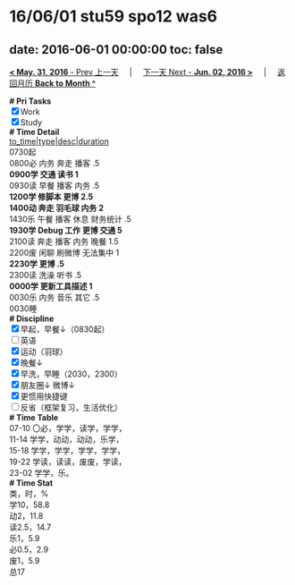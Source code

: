 # 16/06/01 stu59 spo12 was6

date: 2016-06-01 00:00:00
toc: false
---
[**< May. 31, 2016** - Prev 上一天](/lifelogs/2016/05/d31.html) &nbsp; &nbsp; | &nbsp; &nbsp; [下一天 Next - **Jun. 02, 2016 >**](/lifelogs/2016/06/d02.html) &nbsp; &nbsp; |  &nbsp; &nbsp; [返回月历 **Back to Month ^**](/lifelogs/2016/06/index.html)
<br/><div><b># Pri Tasks</b></div><div><input checked="true" type="checkbox"/>Work</div><div><input checked="true" type="checkbox"/>Study</div><div><b># Time Detail</b></div><div><u>to_time|type|desc|duration</u></div><div>0730起</div><div>0800必 内务 奔走 播客 .5</div><div><b>0900学 交通 读书 1</b></div><div>0930读 早餐 播客 内务 .5</div><div><b>1200学 修脚本 更博 2.5</b></div><div><b>1400动 奔走 羽毛球 内务 2</b></div><div>1430乐 午餐 播客 休息 财务统计 .5</div><div><b>1930学 Debug 工作 更博 交通 5</b></div><div>2100读 奔走 播客 内务 晚餐 1.5</div><div>2200废 闲聊 刷微博 无法集中 1</div><div><b>2230学 更博 .5</b></div><div>2300读 洗澡 听书 .5</div><div><b>0000学 更新工具描述 1</b></div><div>0030乐 内务 音乐 其它 .5</div><div>0030睡</div><div><b># Discipline</b></div><div><input checked="true" type="checkbox"/>早起，早餐↓（0830起）</div><div><input type="checkbox"/>英语</div><div><input checked="true" type="checkbox"/>运动（羽球）</div><div><input checked="true" type="checkbox"/>晚餐↓</div><div><input checked="true" type="checkbox"/>早洗，早睡（2030，2300）</div><div><b><input checked="true" type="checkbox"/></b>朋友圈↓ 微博↓</div><div><input checked="true" type="checkbox"/>更惯用快捷键</div><div><input type="checkbox"/>反省（框架复习，生活优化）</div><div><b># Time Table</b></div><div>07-10 〇必，学学，读学，学学，</div><div>11-14 学学，动动，动动，乐学，</div><div>15-18 学学，学学，学学，学学，</div><div>19-22 学读，读读，废废，学读，</div><div>23-02 学学，乐。</div><div><b># Time Stat</b></div><div>类，时，%</div><div>学10，58.8</div><div>动2，11.8</div><div>读2.5，14.7</div><div>乐1，5.9</div><div>必0.5，2.9</div><div>废1，5.9</div><div>总17</div>
